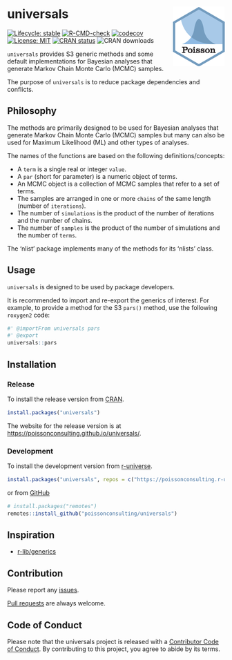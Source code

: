 
<!-- README.md is generated from README.Rmd. Please edit that file -->

# universals <img src="man/figures/logo.png" align="right" />

<!-- badges: start -->

[![Lifecycle:
stable](https://img.shields.io/badge/lifecycle-stable-brightgreen.svg)](https://lifecycle.r-lib.org/articles/stages.html#stable)
[![R-CMD-check](https://github.com/poissonconsulting/universals/actions/workflows/R-CMD-check.yaml/badge.svg)](https://github.com/poissonconsulting/universals/actions/workflows/R-CMD-check.yaml)
[![codecov](https://codecov.io/gh/poissonconsulting/universals/branch/main/graph/badge.svg?token=iSrKzkDv8E)](https://app.codecov.io/gh/poissonconsulting/universals)
[![License:
MIT](https://img.shields.io/badge/License-MIT-green.svg)](https://opensource.org/license/mit/)
[![CRAN
status](https://www.r-pkg.org/badges/version/universals)](https://cran.r-project.org/package=universals)
![CRAN downloads](https://cranlogs.r-pkg.org/badges/universals)

<!-- badges: end -->

`universals` provides S3 generic methods and some default
implementations for Bayesian analyses that generate Markov Chain Monte
Carlo (MCMC) samples.

The purpose of `universals` is to reduce package dependencies and
conflicts.

## Philosophy

The methods are primarily designed to be used for Bayesian analyses that
generate Markov Chain Monte Carlo (MCMC) samples but many can also be
used for Maximum Likelihood (ML) and other types of analyses.

The names of the functions are based on the following
definitions/concepts:

- A `term` is a single real or integer `value`.
- A `par` (short for parameter) is a numeric object of terms.
- An MCMC object is a collection of MCMC samples that refer to a set of
  terms.
- The samples are arranged in one or more `chains` of the same length
  (number of `iterations`).
- The number of `simulations` is the product of the number of iterations
  and the number of chains.
- The number of `samples` is the product of the number of simulations
  and the number of `terms`.

The ‘nlist’ package implements many of the methods for its ‘nlists’
class.

## Usage

`universals` is designed to be used by package developers.

It is recommended to import and re-export the generics of interest. For
example, to provide a method for the S3 `pars()` method, use the
following `roxygen2` code:

``` r
#' @importFrom universals pars
#' @export
universals::pars
```

## Installation

### Release

To install the release version from
[CRAN](https://CRAN.R-project.org/package=universals).

``` r
install.packages("universals")
```

The website for the release version is at
<https://poissonconsulting.github.io/universals/>.

### Development

To install the development version from
[r-universe](https://poissonconsulting.r-universe.dev/universals).

``` r
install.packages("universals", repos = c("https://poissonconsulting.r-universe.dev", "https://cloud.r-project.org"))
```

or from [GitHub](https://github.com/poissonconsulting/universals)

``` r
# install.packages("remotes")
remotes::install_github("poissonconsulting/universals")
```

## Inspiration

- [r-lib/generics](https://github.com/r-lib/generics)

## Contribution

Please report any
[issues](https://github.com/poissonconsulting/universals/issues).

[Pull requests](https://github.com/poissonconsulting/universals/pulls)
are always welcome.

## Code of Conduct

Please note that the universals project is released with a [Contributor
Code of
Conduct](https://contributor-covenant.org/version/2/0/CODE_OF_CONDUCT.html).
By contributing to this project, you agree to abide by its terms.
